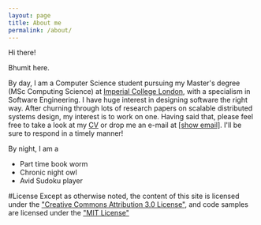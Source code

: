 ```yaml
---
layout: page
title: About me
permalink: /about/
---
```


Hi there!

Bhumit here.

By day, I am a Computer Science student pursuing my Master's degree (MSc Computing Science) at [Imperial College London](http://en.wikipedia.org/wiki/Imperial_College_London), with a specialism in Software Engineering. I have huge interest in designing software the right way. After churning through lots of research papers on scalable distributed systems design, my interest is to work on one. Having said that, please feel free to take a look at my [CV](https://github.com/bhumit/bhumit.github.io/raw/master/docs/resume.pdf) or drop me an e-mail at <a rel="contact" href="http://www.google.com/recaptcha/mailhide/d?k=012dTfQ02CoZsdPLv6jDOJAw==&amp;c=xdN8E_TkUL4LuQ-kSDRVS5T_gnY45JcK3lWPC5Ksk10=" onclick="window.open('http://www.google.com/recaptcha/mailhide/d?k\075012dTfQ02CoZsdPLv6jDOJAw\75\75\46c\75xdN8E_TkUL4LuQ-kSDRVS5T_gnY45JcK3lWPC5Ksk10\075', '', 'toolbar=0,scrollbars=0,location=0,statusbar=0,menubar=0,resizable=0,width=500,height=300'); return false;" title="Reveal this e-mail address">[show email]</a>. I'll be sure to respond in a timely manner!

By night, I am a 

- Part time book worm
- Chronic night owl
- Avid Sudoku player

#License
Except as otherwise noted, the content of this site is licensed under the ["Creative Commons Attribution 3.0 License"](http://creativecommons.org/licenses/by/3.0/), and code samples are licensed under the ["MIT License"](https://github.com/bhumit/bhumit.github.io/blob/master/LICENSE)

